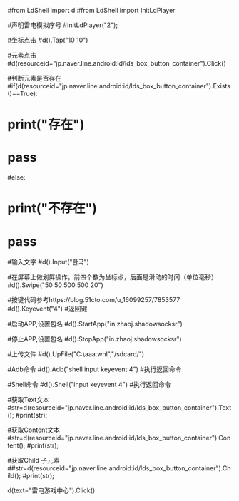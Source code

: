 #from LdShell import d
#from LdShell import InitLdPlayer


#声明雷电模拟序号
#InitLdPlayer("2");

#坐标点击
#d().Tap("10 10")


#元素点击
#d(resourceid="jp.naver.line.android:id/lds_box_button_container").Click()

#判断元素是否存在
#if(d(resourceid="jp.naver.line.android:id/lds_box_button_container").Exists()==True):
#    print("存在")
#    pass
#else:
#    print("不存在")
#    pass


#输入文字
#d().Input("한국")

#在屏幕上做划屏操作，前四个数为坐标点，后面是滑动的时间（单位毫秒）
#d().Swipe("50 50 500 500 20")

#按键代码参考https://blog.51cto.com/u_16099257/7853577
#d().Keyevent("4") #返回键

#启动APP,设置包名
#d().StartApp("in.zhaoj.shadowsocksr")


#停止APP,设置包名
#d().StopApp("in.zhaoj.shadowsocksr")

#上传文件
#d().UpFile("C:\\aaa.whl","/sdcard/")

#Adb命令
#d().Adb("shell input keyevent 4") #执行返回命令


#Shell命令
#d().Shell("input keyevent 4") #执行返回命令


#获取Text文本
#str=d(resourceid="jp.naver.line.android:id/lds_box_button_container").Text();
#print(str);

#获取Content文本
#str=d(resourceid="jp.naver.line.android:id/lds_box_button_container").Content();
#print(str);

#获取Child 子元素
##str=d(resourceid="jp.naver.line.android:id/lds_box_button_container").Child();
#print(str);


d(text="雷电游戏中心").Click()
